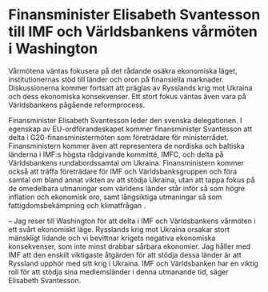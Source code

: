 # Finansminister Elisabeth Svantesson till IMF och Världsbankens vårmöten i Washington

Vårmötena väntas fokusera på det rådande osäkra ekonomiska läget, institutionernas stöd till länder och oron på finansiella marknader. Diskussionerna kommer fortsatt att präglas av Rysslands krig mot Ukraina och dess ekonomiska konsekvenser. Ett stort fokus väntas även vara på Världsbankens pågående reformprocess.

Finansminister Elisabeth Svantesson leder den svenska delegationen. I egenskap av EU-ordförandeskapet kommer finansminister Svantesson att delta i G20-finansministermöten som företrädare för ministerrådet. Finansministern kommer även att representera de nordiska och baltiska länderna i IMF:s högsta rådgivande kommitté, IMFC, och delta på Världsbankens rundabordssamtal om Ukraina. Finansministern kommer också att träffa företrädare för IMF och Världsbanksgruppen och föra samtal om bland annat vikten av att stödja Ukraina, utan att tappa fokus på de omedelbara utmaningar som världens länder står inför så som högre inflation och ekonomisk oro, samt långsiktiga utmaningar så som   fattigdomsbekämpning och klimatfrågan .

– Jag reser till Washington för att delta i IMF och Världsbankens vårmöten i ett svårt ekonomiskt läge. Rysslands krig mot Ukraina orsakar stort mänskligt lidande och vi bevittnar krigets negativa ekonomiska konsekvenser, som inte minst drabbar sårbara ekonomier. Jag håller med IMF att den enskilt viktigaste åtgärden för att stödja dessa länder är att Ryssland upphör med sitt krig i Ukraina. IMF och Världsbanken har en viktig roll för att stödja sina medlemsländer i denna utmanande tid, säger Elisabeth Svantesson.

